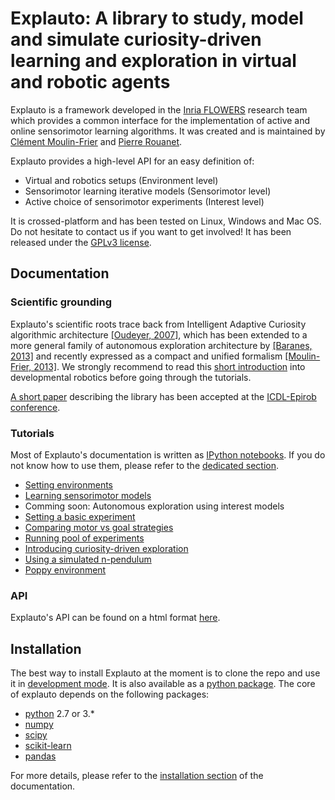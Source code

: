 # Explauto: A library to study, model and simulate curiosity-driven learning and exploration in virtual and robotic agents #

Explauto is a framework developed in the [Inria FLOWERS](https://flowers.inria.fr/) research team which provides a common interface for the implementation of active and online sensorimotor learning algorithms. It was created and is maintained by [Clément Moulin-Frier](https://flowers.inria.fr/clement_mf/) and [Pierre Rouanet](https://github.com/pierre-rouanet).

Explauto provides a high-level API for an easy definition of:

* Virtual and robotics setups (Environment level)
* Sensorimotor learning iterative models (Sensorimotor level)
* Active choice of sensorimotor experiments (Interest level)

It is crossed-platform and has been tested on Linux, Windows and Mac OS. Do not hesitate to contact us if you want to get involved! It has been released under the [GPLv3 license](http://www.gnu.org/copyleft/gpl.html).

## Documentation ##

### Scientific grounding ###


Explauto's scientific roots trace back from Intelligent Adaptive Curiosity algorithmic architecture [[Oudeyer, 2007]](http://hal.inria.fr/hal-00793610/en), which has been extended to a more general family of autonomous exploration architecture by [[Baranes, 2013]](http://www.pyoudeyer.com/ActiveGoalExploration-RAS-2013.pdf) and recently expressed as a compact and unified formalism [[Moulin-Frier, 2013]](http://hal.inria.fr/hal-00860641). We strongly recommend to read this [short introduction](http://flowersteam.github.io/explauto/about.html) into developmental robotics before going through the tutorials.

[A short paper](http://hal.inria.fr/hal-01061708) describing the library has been accepted at the [ICDL-Epirob conference](http://www.icdl-epirob.org/).

### Tutorials ###

Most of Explauto's documentation is written as [IPython notebooks](http://ipython.org/notebook.html). If you do not know how to use them, please refer to the [dedicated section](http://flowersteam.github.io/explauto/notebook.html).

* [Setting environments](http://nbviewer.ipython.org/github/flowersteam/explauto/blob/master/notebook/setting_environments.ipynb)
* [Learning sensorimotor models](http://nbviewer.ipython.org/github/flowersteam/explauto/blob/master/notebook/learning_sensorimotor_models.ipynb)
* Comming soon: Autonomous exploration using interest models
* [Setting a basic experiment](http://nbviewer.ipython.org/github/flowersteam/explauto/blob/master/notebook/setting_basic_experiment.ipynb)
* [Comparing motor vs goal strategies](http://nbviewer.ipython.org/github/flowersteam/explauto/blob/master/notebook/comparing_motor_goal_stategies.ipynb)
* [Running pool of experiments](http://nbviewer.ipython.org/github/flowersteam/explauto/blob/master/notebook/running_experiment_pool.ipynb)
* [Introducing curiosity-driven exploration](http://nbviewer.ipython.org/github/flowersteam/explauto/blob/master/notebook/introducing_curiosity_learning.ipynb)
* [Using a simulated n-pendulum](http://nbviewer.ipython.org/github/flowersteam/explauto/blob/master/notebook/plotting_npendulum.ipynb)
* [Poppy environment](http://nbviewer.ipython.org/github/flowersteam/explauto/blob/master/notebook/poppy_environment.ipynb)

### API ###

Explauto's API can be found on a html format [here](http://flowersteam.github.io/explauto/).


## Installation ##

The best way to install Explauto at the moment is to clone the repo and use it in [development mode](http://flowersteam.github.io/explauto/installation.html#as-a-developer). It is also available as a [python package](https://pypi.python.org/pypi/explauto/). The core of explauto depends on the following packages:

* [python](http://www.python.org) 2.7 or 3.*
* [numpy](http://www.numpy.org)
* [scipy](http://www.scipy.org)
* [scikit-learn](http://scikit-learn.org/)
* [pandas](http://pandas.pydata.org)

For more details, please refer to the [installation section](http://flowersteam.github.io/explauto/installation.html) of the documentation.

